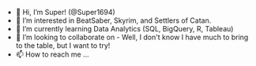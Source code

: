- 👋 Hi, I’m Super! (@Super1694)
- 👀 I’m interested in BeatSaber, Skyrim, and Settlers of Catan.
- 🌱 I’m currently learning Data Analytics (SQL, BigQuery, R, Tableau)
- 💞️ I’m looking to collaborate on - Well, I don't know I have much to bring to the table, but I want to try!
- 📫 How to reach me ...

<!---
Super1694/Super1694 is a ✨ special ✨ repository because its `README.md` (this file) appears on your GitHub profile.
You can click the Preview link to take a look at your changes.
--->

